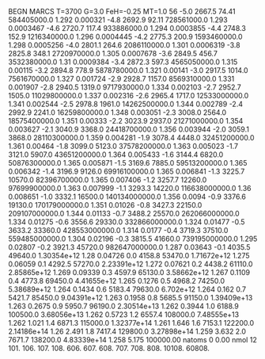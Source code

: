 BEGN
MARCS T=3700 G=3.0 FeH=-0.25 MT=1.0
                  56
-5.0 2667.5 74.41 584405000.0 1.292 0.000321 
-4.8 2692.9 92.11 728561000.0 1.293 0.0003467 
-4.6 2720.7 117.4 933886000.0 1.294 0.0003855 
-4.4 2748.3 152.9 1216340000.0 1.296 0.0004445 
-4.2 2775.3 200.9 1593460000.0 1.298 0.0005256 
-4.0 2801.1 264.6 2086110000.0 1.301 0.0006319 
-3.8 2825.8 348.1 2720970000.0 1.305 0.0007678 
-3.6 2849.5 456.7 3532380000.0 1.31 0.0009384 
-3.4 2872.3 597.3 4565050000.0 1.315 0.00115 
-3.2 2894.8 778.9 5878780000.0 1.321 0.00141 
-3.0 2917.5 1014.0 7561670000.0 1.327 0.001724 
-2.9 2928.7 1157.0 8569310000.0 1.331 0.001907 
-2.8 2940.5 1319.0 9717930000.0 1.334 0.002103 
-2.7 2952.7 1505.0 11029800000.0 1.337 0.002316 
-2.6 2965.4 1717.0 12533000000.0 1.341 0.002544 
-2.5 2978.8 1961.0 14262500000.0 1.344 0.002789 
-2.4 2992.9 2241.0 16259800000.0 1.348 0.003051 
-2.3 3008.0 2564.0 18575400000.0 1.351 0.00333 
-2.2 3023.9 2937.0 21271000000.0 1.354 0.003627 
-2.1 3040.9 3368.0 24418700000.0 1.356 0.003944 
-2.0 3059.1 3868.0 28110300000.0 1.359 0.004281 
-1.9 3078.4 4448.0 32451200000.0 1.361 0.00464 
-1.8 3099.0 5123.0 37578200000.0 1.363 0.005023 
-1.7 3121.0 5907.0 43651200000.0 1.364 0.005433 
-1.6 3144.4 6820.0 50876300000.0 1.365 0.005871 
-1.5 3169.6 7885.0 59513200000.0 1.365 0.006342 
-1.4 3196.9 9126.0 69916100000.0 1.365 0.006841 
-1.3 3225.7 10570.0 82396700000.0 1.365 0.007406 
-1.2 3257.7 12260.0 97699900000.0 1.363 0.007999 
-1.1 3293.3 14220.0 116638000000.0 1.36 0.008651 
-1.0 3332.1 16500.0 140134000000.0 1.356 0.0094 
-0.9 3376.6 19130.0 170179000000.0 1.351 0.01026 
-0.8 3427.3 22150.0 209107000000.0 1.344 0.01133 
-0.7 3488.2 25570.0 262066000000.0 1.334 0.01275 
-0.6 3556.6 29330.0 332866000000.0 1.324 0.01477 
-0.5 3633.2 33360.0 428553000000.0 1.314 0.0177 
-0.4 3719.3 37510.0 559485000000.0 1.304 0.02196 
-0.3 3815.5 41660.0 739195000000.0 1.295 0.02807 
-0.2 3921.3 45720.0 982647000000.0 1.287 0.03643 
-0.1 4035.5 49640.0 1.30354e+12 1.28 0.04726 
0.0 4158.8 53470.0 1.71672e+12 1.275 0.06059 
0.1 4292.5 57270.0 2.23391e+12 1.272 0.07621 
0.2 4438.2 61110.0 2.85865e+12 1.269 0.09339 
0.3 4597.9 65130.0 3.58662e+12 1.267 0.1109 
0.4 4773.8 69450.0 4.41655e+12 1.265 0.1276 
0.5 4968.2 74250.0 5.38689e+12 1.264 0.1434 
0.6 5183.4 79630.0 6.702e+12 1.264 0.162 
0.7 5421.7 85450.0 9.04391e+12 1.263 0.1958 
0.8 5685.5 91150.0 1.39409e+13 1.263 0.2675 
0.9 5950.7 96190.0 2.30514e+13 1.262 0.3944 
1.0 6188.9 100500.0 3.68056e+13 1.262 0.5723 
1.2 6557.4 108000.0 7.48555e+13 1.262 1.021 
1.4 6871.3 115000.0 1.32377e+14 1.261 1.646 
1.6 7153.1 122200.0 2.14186e+14 1.26 2.491 
1.8 7417.4 129800.0 3.27898e+14 1.259 3.632 
2.0 7671.7 138200.0 4.83339e+14 1.258 5.175 
100000.00
natoms              0      0.00
nmol          12
          101.         106.       107.      108.         606.        607.        608.
          707.         708.       808.    10108.       60808.
